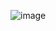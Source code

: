 
![image](https://github.com/l0lll000l/samples/assets/114205296/46a92e74-b62d-4b19-9188-cd865d03ed45)
